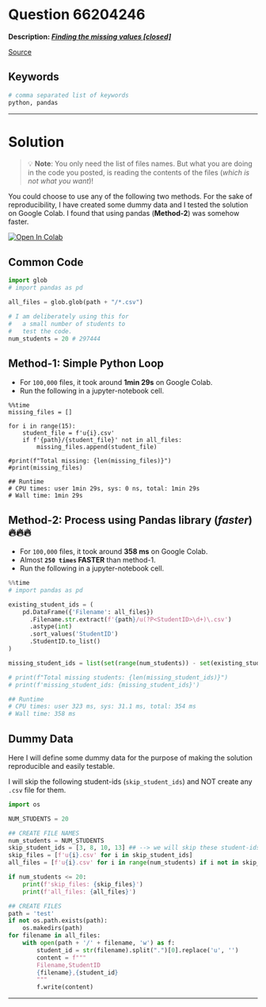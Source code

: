 # Question 66204246

**Description: [_Finding the missing values [closed]_][#Q]**

[Source][#Q]

[#Q]: https://stackoverflow.com/questions/66204246/finding-the-missing-values/66208711#66208711

## Keywords

```bash
# comma separated list of keywords
python, pandas
```

---

# Solution

> 💡 **Note**: You only need the list of files names. But what you are doing in the code you posted, is reading the contents of the files (_which is not what you want_)! 

You could choose to use any of the following two methods. For the sake of reproducibility, I have created some dummy data and I tested the solution on Google Colab. I found that using pandas (**Method-2**) was somehow faster.

[![Open In Colab][#colab-badge]][#git-tocolab-notebook]

[#colab-badge]: https://colab.research.google.com/assets/colab-badge.svg
[#git-tocolab-notebook]: https://colab.research.google.com/github/sugatoray/stackoverflow/blob/master/src/answers/Q_66204246/Q_66204246.ipynb

## Common Code

```python
import glob
# import pandas as pd

all_files = glob.glob(path + "/*.csv")

# I am deliberately using this for 
#   a small number of students to 
#   test the code.
num_students = 20 # 297444
```

## Method-1: Simple Python Loop

- For `100,000` files, it took around **1min 29s** on Google Colab.
- Run the following in a jupyter-notebook cell. 

```
%%time
missing_files = []

for i in range(15):
    student_file = f'u{i}.csv'
    if f'{path}/{student_file}' not in all_files:
        missing_files.append(student_file)

#print(f"Total missing: {len(missing_files)}")
#print(missing_files)

## Runtime
# CPU times: user 1min 29s, sys: 0 ns, total: 1min 29s
# Wall time: 1min 29s
```

## Method-2: Process using Pandas library (_faster_) 🔥🔥🔥

- For `100,000` files, it took around **358 ms** on Google Colab. 
- Almost **`250 times` FASTER** than method-1.
- Run the following in a jupyter-notebook cell. 

```python
%%time
# import pandas as pd

existing_student_ids = (
    pd.DataFrame({'Filename': all_files})
      .Filename.str.extract(f'{path}/u(?P<StudentID>\d+)\.csv')
      .astype(int)
      .sort_values('StudentID')
      .StudentID.to_list()
)

missing_student_ids = list(set(range(num_students)) - set(existing_student_ids))

# print(f"Total missing students: {len(missing_student_ids)}")
# print(f'missing_student_ids: {missing_student_ids}')

## Runtime
# CPU times: user 323 ms, sys: 31.1 ms, total: 354 ms
# Wall time: 358 ms
```

## Dummy Data

Here I will define some dummy data for the purpose of making 
the solution reproducible and easily testable. 

I will skip the following student-ids (`skip_student_ids`) and NOT create any `.csv` file for them. 

```python
import os

NUM_STUDENTS = 20

## CREATE FILE NAMES
num_students = NUM_STUDENTS
skip_student_ids = [3, 8, 10, 13] ## --> we will skip these student-ids
skip_files = [f'u{i}.csv' for i in skip_student_ids]
all_files = [f'u{i}.csv' for i in range(num_students) if i not in skip_student_ids]

if num_students <= 20:
    print(f'skip_files: {skip_files}')
    print(f'all_files: {all_files}')

## CREATE FILES
path = 'test'
if not os.path.exists(path):
    os.makedirs(path)
for filename in all_files:
    with open(path + '/' + filename, 'w') as f:
        student_id = str(filename).split(".")[0].replace('u', '')
        content = f"""
        Filename,StudentID
        {filename},{student_id}
        """
        f.write(content)
```

---

